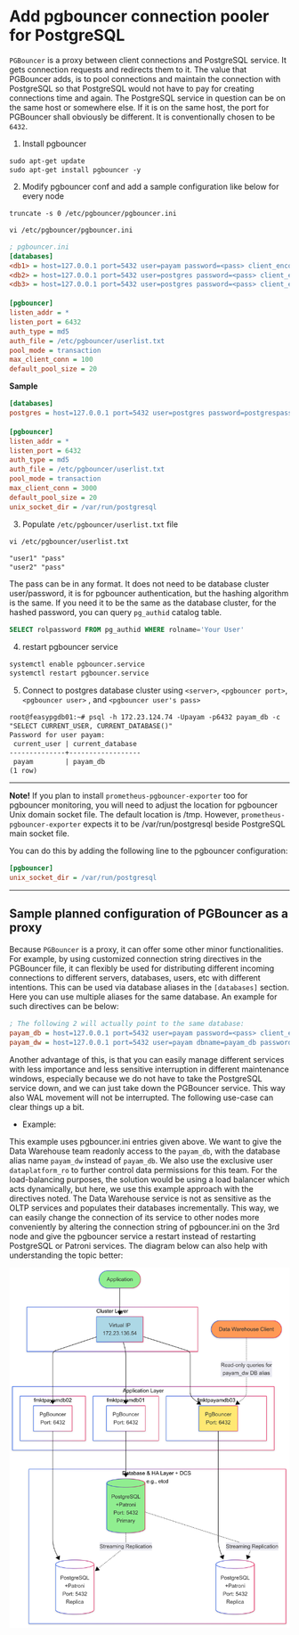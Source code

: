 
# Add pgbouncer connection pooler for PostgreSQL

`PGBouncer` is a proxy between client connections and PostgreSQL service. It gets connection requests and
 redirects them to it. The value that PGBouncer adds, is to pool connections and maintain the connection
 with PostgreSQL so that PostgreSQL would not have to pay for creating connections time and again. The 
 PostgreSQL service in question can be on the same host or somewhere else. If it is on the same host,
 the port for PGBouncer shall obviously be different. It is conventionally chosen to be `6432`. 

1. Install pgbouncer

```shell
sudo apt-get update
sudo apt-get install pgbouncer -y
```

2. Modify pgbouncer conf and add a sample configuration like below
 for every node
 
```shell
truncate -s 0 /etc/pgbouncer/pgbouncer.ini 
```
```shell
vi /etc/pgbouncer/pgbouncer.ini 
```

```ini
; pgbouncer.ini
[databases]
<db1> = host=127.0.0.1 port=5432 user=payam password=<pass> client_encoding=UNICODE datestyle=ISO
<db2> = host=127.0.0.1 port=5432 user=postgres password=<pass> client_encoding=UNICODE datestyle=ISO
<db3> = host=127.0.0.1 port=5432 user=postgres password=<pass> client_encoding=UNICODE datestyle=ISO

[pgbouncer]
listen_addr = *
listen_port = 6432
auth_type = md5
auth_file = /etc/pgbouncer/userlist.txt
pool_mode = transaction
max_client_conn = 100
default_pool_size = 20

```

**Sample**

```ini
[databases]
postgres = host=127.0.0.1 port=5432 user=postgres password=postgrespass client_encoding=UNICODE datestyle=ISO

[pgbouncer]
listen_addr = *
listen_port = 6432
auth_type = md5
auth_file = /etc/pgbouncer/userlist.txt
pool_mode = transaction
max_client_conn = 3000
default_pool_size = 20
unix_socket_dir = /var/run/postgresql
```


3. Populate `/etc/pgbouncer/userlist.txt` file

```shell
vi /etc/pgbouncer/userlist.txt
```
```text
"user1" "pass"
"user2" "pass"
```

The pass can be in any format. It does not need to be database cluster user/password, it is
 for pgbouncer authentication, but the hashing algorithm is the same. If you need it to be
 the same as the database cluster, for the hashed password, you can query `pg_authid` catalog
 table.

```sql
SELECT rolpassword FROM pg_authid WHERE rolname='Your User'
```
 
4. restart pgbouncer service

```bash
systemctl enable pgbouncer.service
systemctl restart pgbouncer.service
```

5. Connect to postgres database cluster using `<server>`, `<pgbouncer port>`, `<pgbouncer user>`
 , and `<pgbouncer user's pass>`

```shell
root@feasypgdb01:~# psql -h 172.23.124.74 -Upayam -p6432 payam_db -c "SELECT CURRENT_USER, CURRENT_DATABASE()"
Password for user payam:
 current_user | current_database
--------------+------------------
 payam        | payam_db
(1 row)

``` 

---
 
**Note!**
If you plan to install `prometheus-pgbouncer-exporter` too for pgbouncer monitoring, you will need to adjust the
 location for pgbouncer Unix domain socket file. The default location is /tmp. However, `prometheus-pgbouncer-exporter`
 expects it to be /var/run/postgresql beside PostgreSQL main socket file.
 
You can do this by adding the following line to the pgbouncer configuration:

```ini
[pgbouncer]
unix_socket_dir = /var/run/postgresql
```


---

## Sample planned configuration of PGBouncer as a proxy

Because `PGBouncer` is a proxy, it can offer some other minor functionalities. For example, by using customized connection
 string directives in the PGBouncer file, it can flexibly be used for distributing different incoming connections to
 different servers, databases, users, etc with different intentions. This can be used via database aliases in the `[databases]` section. Here you can
 use multiple aliases for the same database. An example for such directives can be below:

```ini
; The following 2 will actually point to the same database:
payam_db = host=127.0.0.1 port=5432 user=payam password=<pass> client_encoding=UNICODE datestyle=ISO
payam_dw = host=127.0.0.1 port=5432 user=payam dbname=payam_db password=<pass> application_name=readonly_client options='-c default_transaction_read_only=on' client_encoding=UNICODE datestyle=ISO
```
 
Another advantage of this, is that you can easily manage different services with less importance and less sensitive interruption
 in different maintenance windows, especially because we do not have to take the PostgreSQL service down, and we can just take
 down the PGBouncer service. This way also WAL movement will not be interrupted. The following use-case can clear things up a bit.

* Example:

This example uses pgbouncer.ini entries given above. We want to give the Data Warehouse team readonly access to the `payam_db`, with the database
 alias name `payam_dw` instead of `payam_db`. We also use the exclusive user `dataplatform_ro` to further control data permissions for this team.
 For the load-balancing purposes, the solution would be using a load balancer which acts dynamically,
 but here, we use this example approach with the directives noted. The Data Warehouse service is not as sensitive as
 the OLTP services and populates their databases incrementally. This way, we can easily change the connection of its service to other nodes 
 more conveniently by altering the connection string of pgbouncer.ini on the 3rd node and give the pgbouncer service a restart instead of
 restarting PostgreSQL or Patroni services. The diagram below can also help with understanding the topic better:
 
 ![Cluster schema](./image/pgbouncer_dw.png)

 
